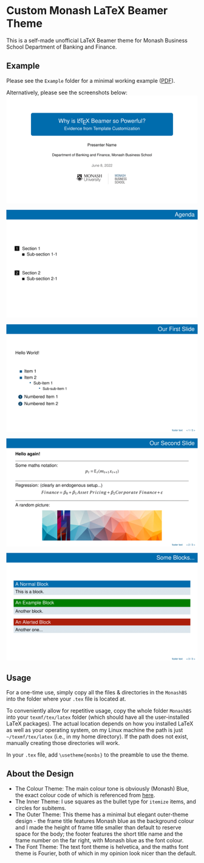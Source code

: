 # Custom Monash LaTeX Beamer Theme

This is a self-made unofficial LaTeX Beamer theme for Monash Business School Department of Banking and Finance. 


## Example

Please see the `Example` folder for a minimal working example ([PDF](Example/example.pdf)).

Alternatively, please see the screenshots below:
![](Example/screenshots/example-1.png)



![](Example/screenshots/example-2.png)



![](Example/screenshots/example-3.png)



![](Example/screenshots/example-4.png)



![](Example/screenshots/example-5.png)



## Usage

For a one-time use, simply copy all the files & directories in the `MonashBS` into the folder where your `.tex` file is located at.

To conveniently allow for repetitive usage, copy the whole folder `MonashBS` into your `texmf/tex/latex` folder (which should have all the user-installed LaTeX packages). The actual location depends on how you installed LaTeX as well as your operating system, on my Linux machine the path is just `~/texmf/tex/latex` (i.e., in my home directory). If the path does not exist, manually creating those directories will work.

In your `.tex` file, add `\usetheme{monbs}` to the preamble to use the theme. 

## About the Design

- The Colour Theme: The main colour tone is obviously (Monash) Blue, the exact colour code of which is referenced from [here](https://www.monash.edu/__data/assets/pdf_file/0004/1656508/9.-Digital-Guidelines.pdf). 
- The Inner Theme: I use squares as the bullet type for `itemize` items, and circles for subitems. 
- The Outer Theme: This theme has a minimal but elegant outer-theme design - the frame title features Monash blue as the background colour and I made the height of frame title smaller than default to reserve space for the body; the footer features the short title name and the frame number on the far right, with Monash blue as the font colour. 
- The Font Theme: The text font theme is helvetica, and the maths font theme is Fourier, both of which in my opinion look nicer than the default.
